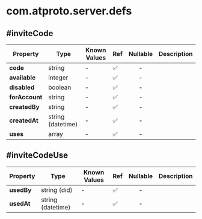 # com.atproto.server.defs

## #inviteCode

| Property | Type | Known Values | Ref | Nullable | Description |
| --- | --- | --- | --- | :---: | --- |
| **code** | string | - | ✅ | - |
| **available** | integer | - | ✅ | - |
| **disabled** | boolean | - | ✅ | - |
| **forAccount** | string | - | ✅ | - |
| **createdBy** | string | - | ✅ | - |
| **createdAt** | string (datetime) | - | ✅ | - |
| **uses** | array | - | ✅ | - |

## #inviteCodeUse

| Property | Type | Known Values | Ref | Nullable | Description |
| --- | --- | --- | --- | :---: | --- |
| **usedBy** | string (did) | - | ✅ | - |
| **usedAt** | string (datetime) | - | ✅ | - |
